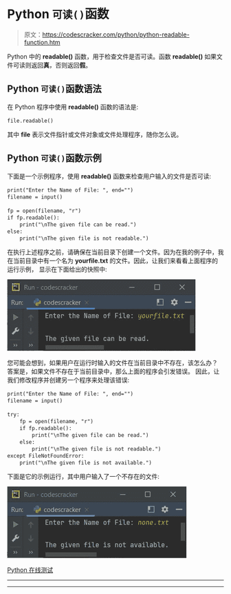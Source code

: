 # Python `可读()`函数

> 原文：<https://codescracker.com/python/python-readable-function.htm>

Python 中的 **readable()** 函数，用于检查文件是否可读。函数 **readable()** 如果文件可读则返回**真**，否则返回**假**。

## Python `可读()`函数语法

在 Python 程序中使用 **readable()** 函数的语法是:

```
file.readable()
```

其中 **file** 表示文件指针或文件对象或文件处理程序，随你怎么说。

## Python `可读()`函数示例

下面是一个示例程序，使用 **readable()** 函数来检查用户输入的文件是否可读:

```
print("Enter the Name of File: ", end="")
filename = input()

fp = open(filename, "r")
if fp.readable():
    print("\nThe given file can be read.")
else:
    print("\nThe given file is not readable.")
```

在执行上述程序之前，请确保在当前目录下创建一个文件。因为在我的例子中，我在当前目录中有一个名为 **yourfile.txt** 的文件。因此，让我们来看看上面程序的运行示例， 显示在下面给出的快照中:

![python readable function](img/ed327db2a2ffe0b73fd406b32cb31de3.png)

您可能会想到，如果用户在运行时输入的文件在当前目录中不存在，该怎么办？
答案是，如果文件不存在于当前目录中，那么上面的程序会引发错误。 因此，让我们修改程序并创建另一个程序来处理该错误:

```
print("Enter the Name of File: ", end="")
filename = input()

try:
    fp = open(filename, "r")
    if fp.readable():
        print("\nThe given file can be read.")
    else:
        print("\nThe given file is not readable.")
except FileNotFoundError:
    print("\nThe given file is not available.")
```

下面是它的示例运行，其中用户输入了一个不存在的文件:

![python readable function example](img/820878545c2a8b0c39a38d2f1e12d895.png)

[Python 在线测试](/exam/showtest.php?subid=10)

* * *

* * *